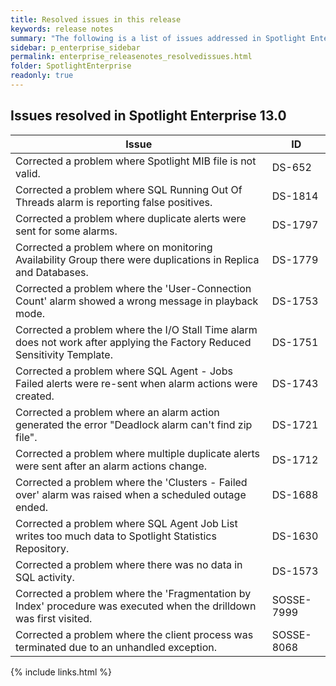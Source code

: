 ```yaml
---
title: Resolved issues in this release
keywords: release notes
summary: "The following is a list of issues addressed in Spotlight Enterprise 13.0"
sidebar: p_enterprise_sidebar
permalink: enterprise_releasenotes_resolvedissues.html
folder: SpotlightEnterprise
readonly: true
---
```




## Issues resolved in Spotlight Enterprise 13.0

Issue | ID
------|---
Corrected a problem where Spotlight MIB file is not valid. | DS-652
Corrected a problem where SQL Running Out Of Threads alarm is reporting false positives. | DS-1814
Corrected a problem where duplicate alerts were sent for some alarms. | DS-1797
Corrected a problem where on monitoring Availability Group there were duplications in Replica and Databases. | DS-1779
Corrected a problem where the 'User-Connection Count' alarm showed a wrong message in playback mode. | DS-1753
Corrected a problem where the I/O Stall Time alarm does not work after applying the Factory Reduced Sensitivity Template. | DS-1751 
Corrected a problem where SQL Agent - Jobs Failed alerts were re-sent when alarm actions were created. | DS-1743
Corrected a problem where an alarm action generated the error "Deadlock alarm can't find zip file". | DS-1721
Corrected a problem where multiple duplicate alerts were sent after an alarm actions change. | DS-1712
Corrected a problem where the 'Clusters - Failed over' alarm was raised when a scheduled outage ended. | DS-1688
Corrected a problem where SQL Agent Job List writes too much data to Spotlight Statistics Repository. | DS-1630
Corrected a problem where there was no data in SQL activity. | DS-1573
Corrected a problem where the 'Fragmentation by Index' procedure was executed when the drilldown was first visited. | SOSSE-7999
Corrected a problem where the client process was terminated due to an unhandled exception. | SOSSE-8068


{% include links.html %}
